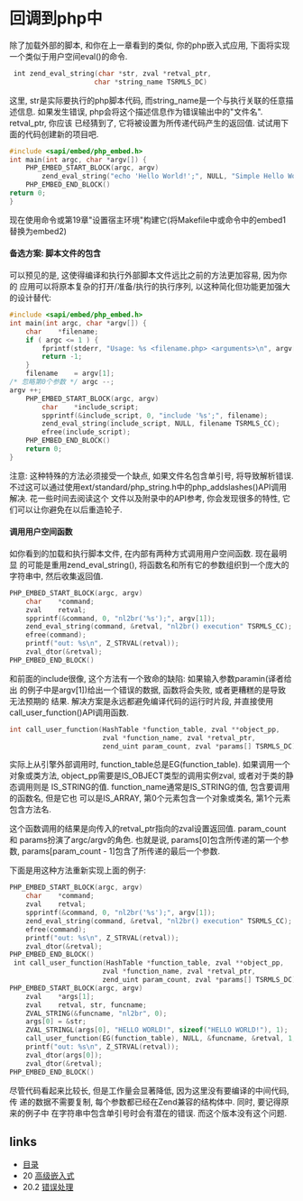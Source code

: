 # 回调到php中

除了加载外部的脚本, 和你在上⼀章看到的类似, 你的php嵌入式应用, 下面将实现⼀个类似于用户空间eval()的命令.

````c
￼int zend_eval_string(char *str, zval *retval_ptr,                     char *string_name TSRMLS_DC)
````

这里, str是实际要执行的php脚本代码, 而string_name是⼀个与执行关联的任意描述信息. 如果发生错误, php会将这个描述信息作为错误输出中的"文件名". retval_ptr, 你应该 已经猜到了, 它将被设置为所传递代码产生的返回值. 试试用下面的代码创建新的项目吧.

````c
#include <sapi/embed/php_embed.h>int main(int argc, char *argv[]) {    PHP_EMBED_START_BLOCK(argc, argv)        zend_eval_string("echo 'Hello World!';", NULL, "Simple Hello World App" TSRMLS_CC);    PHP_EMBED_END_BLOCK()return 0; 
}
````

现在使用命令或第19章"设置宿主环境"构建它(将Makefile中或命令中的embed1替换为embed2)

#### 备选方案: 脚本文件的包含
可以预见的是, 这使得编译和执行外部脚本文件远比之前的方法更加容易, 因为你的 应用可以将原本复杂的打开/准备/执行的执行序列, 以这种简化但功能更加强大的设计替代:

````c
#include <sapi/embed/php_embed.h>int main(int argc, char *argv[]) {    char    *filename;    if ( argc <= 1 ) {        fprintf(stderr, "Usage: %s <filename.php> <arguments>\n", argv[1]);        return -1;    }    filename    = argv[1];/* 忽略第0个参数 */ argc --;argv ++;    PHP_EMBED_START_BLOCK(argc, argv)        char    *include_script;        spprintf(&include_script, 0, "include '%s';", filename);        zend_eval_string(include_script, NULL, filename TSRMLS_CC);        efree(include_script);    PHP_EMBED_END_BLOCK()    return 0;}
````

注意: 这种特殊的方法必须接受一个缺点, 如果文件名包含单引号, 将导致解析错误. 不过这可以通过使用ext/standard/php_string.h中的php_addslashes()API调用解决. 花一些时间去阅读这个 文件以及附录中的API参考, 你会发现很多的特性, 它们可以让你避免在以后重造轮子.

#### 调用用户空间函数

如你看到的加载和执行脚本文件, 在内部有两种方式调用用户空间函数. 现在最明显 的可能是重用zend_eval_string(), 将函数名和所有它的参数组织到⼀个庞大的字符串中, 然后收集返回值.

````c
PHP_EMBED_START_BLOCK(argc, argv)    char    *command;    zval    retval;    spprintf(&command, 0, "nl2br('%s');", argv[1]);    zend_eval_string(command, &retval, "nl2br() execution" TSRMLS_CC);    efree(command);    printf("out: %s\n", Z_STRVAL(retval));    zval_dtor(&retval);PHP_EMBED_END_BLOCK()
````
和前面的include很像, 这个方法有⼀个致命的缺陷: 如果输入参数paramin(译者给出 的例子中是argv[1])给出⼀个错误的数据, 函数将会失败, 或者更糟糕的是导致无法预期的 结果. 解决方案是永远都避免编译代码的运行时片段, 并直接使用call_user_function()API调用函数.

````c
int call_user_function(HashTable *function_table, zval **object_pp,                       zval *function_name, zval *retval_ptr,                       zend_uint param_count, zval *params[] TSRMLS_DC);
````

实际上从引擎外部调用时, function_table总是EG(function_table). 如果调用⼀个对象或类方法, object_pp需要是IS_OBJECT类型的调用实例zval, 或者对于类的静态调用则是 IS_STRING的值. function_name通常是IS_STRING的值, 包含要调用的函数名, 但是它也 可以是IS_ARRAY, 第0个元素包含一个对象或类名, 第1个元素包含方法名.这个函数调用的结果是向传入的retval_ptr指向的zval设置返回值. param_count和 params扮演了argc/argv的角色. 也就是说, params[0]包含所传递的第一个参数, params[param_count - 1]包含了所传递的最后一个参数.下面是用这种方法重新实现上面的例子:
````cPHP_EMBED_START_BLOCK(argc, argv)    char    *command;    zval    retval;    spprintf(&command, 0, "nl2br('%s');", argv[1]);    zend_eval_string(command, &retval, "nl2br() execution" TSRMLS_CC);    efree(command);    printf("out: %s\n", Z_STRVAL(retval));    zval_dtor(&retval);PHP_EMBED_END_BLOCK()￼int call_user_function(HashTable *function_table, zval **object_pp,                       zval *function_name, zval *retval_ptr,                       zend_uint param_count, zval *params[] TSRMLS_DC);PHP_EMBED_START_BLOCK(argc, argv)    zval    *args[1];    zval    retval, str, funcname;    ZVAL_STRING(&funcname, "nl2br", 0);    args[0] = &str;    ZVAL_STRINGL(args[0], "HELLO WORLD!", sizeof("HELLO WORLD!"), 1);    call_user_function(EG(function_table), NULL, &funcname, &retval, 1, args TSRMLS_CC);    printf("out: %s\n", Z_STRVAL(retval));    zval_dtor(args[0]);    zval_dtor(&retval);PHP_EMBED_END_BLOCK()````
尽管代码看起来比较长, 但是工作量会显著降低, 因为这里没有要编译的中间代码, 传 递的数据不需要复制, 每个参数都已经在Zend兼容的结构体中. 同时, 要记得原来的例子中 在字符串中包含单引号时会有潜在的错误. 而这个版本没有这个问题.

## links
   * [目录](<book/preface.md>)
   * 20 [高级嵌入式](<book/chapt20/20.md>)
   * 20.2 [错误处理](<book/chapt20/20.2.md>)
